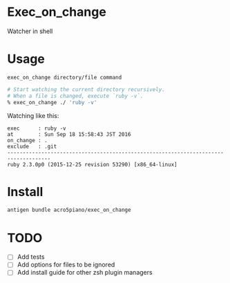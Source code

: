# Exec_on_change

Watcher in shell

# Usage

`exec_on_change directory/file command`

```sh
# Start watching the current directory recursively.
# When a file is changed, execute `ruby -v`.
% exec_on_change ./ 'ruby -v'
```

Watching like this:

```
exec      : ruby -v
at        : Sun Sep 18 15:58:43 JST 2016
on_change : .
exclude   : .git
------------------------------------------------------------------------------------
ruby 2.3.0p0 (2015-12-25 revision 53290) [x86_64-linux]
```

# Install

```sh
antigen bundle acro5piano/exec_on_change
```

# TODO

- [ ] Add tests
- [ ] Add options for files to be ignored
- [ ] Add install guide for other zsh plugin managers
